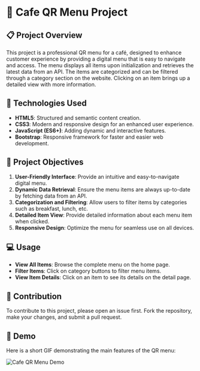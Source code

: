# 📱 Cafe QR Menu Project

## 📋 **Project Overview**
This project is a professional QR menu for a café, designed to enhance customer experience by providing a digital menu that is easy to navigate and access. The menu displays all items upon initialization and retrieves the latest data from an API. The items are categorized and can be filtered through a category section on the website. Clicking on an item brings up a detailed view with more information.

## 🔧 **Technologies Used**
- **HTML5**: Structured and semantic content creation.
- **CSS3**: Modern and responsive design for an enhanced user experience.
- **JavaScript (ES6+)**: Adding dynamic and interactive features.
- **Bootstrap**: Responsive framework for faster and easier web development.

## 🎯 **Project Objectives**
1. **User-Friendly Interface**: Provide an intuitive and easy-to-navigate digital menu.
2. **Dynamic Data Retrieval**: Ensure the menu items are always up-to-date by fetching data from an API.
3. **Categorization and Filtering**: Allow users to filter items by categories such as breakfast, lunch, etc.
4. **Detailed Item View**: Provide detailed information about each menu item when clicked.
5. **Responsive Design**: Optimize the menu for seamless use on all devices.

## 💻 **Usage**
- **View All Items**: Browse the complete menu on the home page.
- **Filter Items**: Click on category buttons to filter menu items.
- **View Item Details**: Click on an item to see its details on the detail page.

## 🤝 **Contribution**
To contribute to this project, please open an issue first. Fork the repository, make your changes, and submit a pull request.

## 🎥 **Demo**
Here is a short GIF demonstrating the main features of the QR menu:

![Cafe QR Menu Demo](ekranKaydi.gif)
